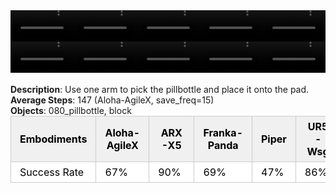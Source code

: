 <!DOCTYPE html>
<html lang="en">
<body>
    <div style="display: flex;">
        <video src="./task_video_clean/move_pillbottle_pad/aloha-agilex_head.mp4" controls loop muted autoplay style="width: 20.0%;"></video>
        <video src="./task_video_clean/move_pillbottle_pad/franka-panda_head.mp4" controls loop muted autoplay style="width: 20.0%;"></video>
        <video src="./task_video_clean/move_pillbottle_pad/ARX-X5_head.mp4" controls loop muted autoplay style="width: 20.0%;"></video>
        <video src="./task_video_clean/move_pillbottle_pad/piper_head.mp4" controls loop muted autoplay style="width: 20.0%;"></video>
        <video src="./task_video_clean/move_pillbottle_pad/ur5-wsg_head.mp4" controls loop muted autoplay style="width: 20.0%;"></video>
    </div>
    <div style="display: flex;">
        <video src="./task_video_clean/move_pillbottle_pad/aloha-agilex_world.mp4" controls loop muted autoplay style="width: 20.0%;"></video>
        <video src="./task_video_clean/move_pillbottle_pad/franka-panda_world.mp4" controls loop muted autoplay style="width: 20.0%;"></video>
        <video src="./task_video_clean/move_pillbottle_pad/ARX-X5_world.mp4" controls loop muted autoplay style="width: 20.0%;"></video>
        <video src="./task_video_clean/move_pillbottle_pad/piper_world.mp4" controls loop muted autoplay style="width: 20.0%;"></video>
        <video src="./task_video_clean/move_pillbottle_pad/ur5-wsg_world.mp4" controls loop muted autoplay style="width: 20.0%;"></video>
    </div>
    <br><b>Description</b>: Use one arm to pick the pillbottle and place it onto the pad.<br>
    <b>Average Steps</b>: 147 (Aloha-AgileX, save_freq=15)<br>
    <b>Objects</b>: 080_pillbottle, block<br>
    <table style="margin:0 auto;border-collapse:collapse;width:auto;min-width:180px;background-color:white;">
        <thead>
            <tr style="background:#f0f0f0;">
                <th style="border:1px solid #ccc;padding:6px 14px;color:black;">Embodiments</th>
                <th style="border:1px solid #ccc;padding:6px 14px;color:black;">Aloha-AgileX</th>
                <th style="border:1px solid #ccc;padding:6px 14px;color:black;">ARX-X5</th>
                <th style="border:1px solid #ccc;padding:6px 14px;color:black;">Franka-Panda</th>
                <th style="border:1px solid #ccc;padding:6px 14px;color:black;">Piper</th>
                <th style="border:1px solid #ccc;padding:6px 14px;color:black;">UR5-Wsg</th>
            </tr>
        </thead>
        <tbody>
            <tr style="background:white;">
                <td style="border:1px solid #ccc;padding:6px 14px;color:black;">Success Rate</td>
                <td style="border:1px solid #ccc;padding:6px 14px;color:black;">67%</td>
                <td style="border:1px solid #ccc;padding:6px 14px;color:black;">90%</td>
                <td style="border:1px solid #ccc;padding:6px 14px;color:black;">69%</td>
                <td style="border:1px solid #ccc;padding:6px 14px;color:black;">47%</td>
                <td style="border:1px solid #ccc;padding:6px 14px;color:black;">86%</td>
            </tr>
        </tbody>
    </table>
</body>
</html>
